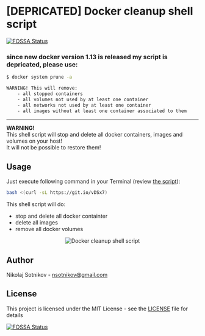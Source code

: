 # [DEPRICATED] Docker cleanup shell script 
[![FOSSA Status](https://app.fossa.io/api/projects/git%2Bgithub.com%2Ftikkerei%2Fcleanup-docker.svg?type=shield)](https://app.fossa.io/projects/git%2Bgithub.com%2Ftikkerei%2Fcleanup-docker?ref=badge_shield)


### **since new docker version 1.13 is released my script is depricated, please use:**

```sh
$ docker system prune -a

WARNING! This will remove:
	- all stopped containers
	- all volumes not used by at least one container
	- all networks not used by at least one container
	- all images without at least one container associated to them
```

---

**WARNING!**    
This shell script will stop and delete all docker containers, images and volumes on your host!    
It will not be possible to restore them!

## Usage 
Just execute following command in your Terminal (review [the script](https://raw.githubusercontent.com/nsotnikov/cleanup-docker/master/cleanup-docker.sh)):
```sh
bash <(curl -sL https://git.io/vDSx7)
```
This shell script will do:
  - stop and delete all docker containter
  - delete all images 
  - remove all docker volumes 

<p align="center">
<img alt="Docker cleanup shell script" src=".github/terminal-scsh.png">
</p>

## Author

Nikolaj Sotnikov - [nsotnikov@gmail.com](mailto:nsotnikov@gmail.com)

## License

This project is licensed under the MIT License - see the [LICENSE](LICENSE) file for details


[![FOSSA Status](https://app.fossa.io/api/projects/git%2Bgithub.com%2Ftikkerei%2Fcleanup-docker.svg?type=large)](https://app.fossa.io/projects/git%2Bgithub.com%2Ftikkerei%2Fcleanup-docker?ref=badge_large)